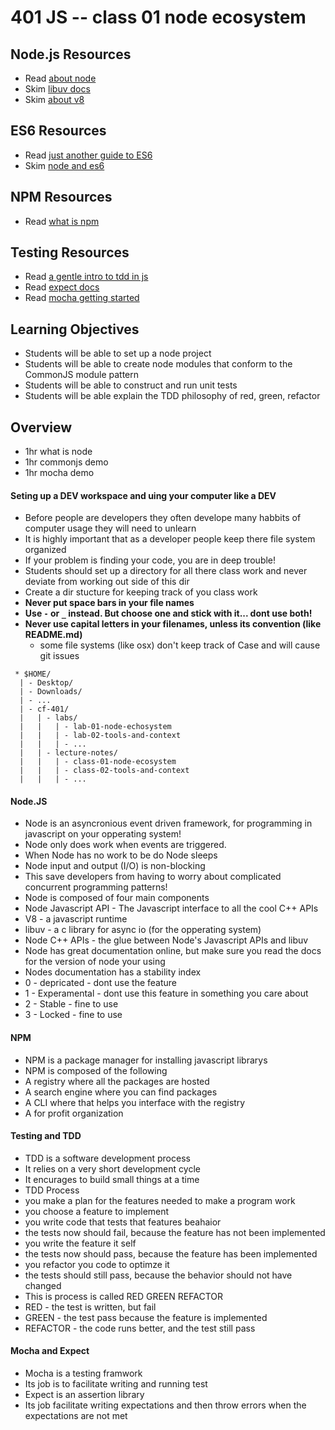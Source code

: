 401 JS -- class 01 node ecosystem
===

## Node.js Resources
* Read [about node]
* Skim [libuv docs]
* Skim [about v8]

## ES6 Resources
* Read [just another guide to ES6]
* Skim [node and es6]

## NPM Resources
* Read [what is npm] 

## Testing Resources
* Read [a gentle intro to tdd in js]
* Read [expect docs](https://github.com/mjackson/expect)
* Read [mocha getting started]

## Learning Objectives
* Students will be able to set up a node project
* Students will be able to create node modules that conform to the CommonJS module pattern
* Students will be able to construct and run unit tests
* Students will be able explain the TDD philosophy of red, green, refactor

## Overview
* 1hr what is node
* 1hr commonjs demo
* 1hr mocha demo

#### Seting up a DEV workspace and uing your computer like a DEV
* Before people are developers they often develope many habbits of computer usage they will need to unlearn
* It is highly important that as a developer people keep there file system organized
* If your problem is finding your code, you are in deep trouble!
* Students should set up a directory for all there class work and never deviate from working out side of this dir
* Create a dir stucture for keeping track of you class work
 * **Never put space bars in your file names**
 * **Use `-` or `_` instead. But choose one and stick with it... dont use both!**
 * **Never use capital letters in your filenames, unless its convention (like README.md)**
   * some file systems (like osx) don't keep track of Case and will cause git issues
``` text
 * $HOME/
  | - Desktop/
  | - Downloads/
  | - ...
  | - cf-401/
  |   | - labs/
  |   |   | - lab-01-node-echosystem
  |   |   | - lab-02-tools-and-context
  |   |   | - ...
  |   | - lecture-notes/
  |   |   | - class-01-node-ecosystem
  |   |   | - class-02-tools-and-context
  |   |   | - ...
  ```
#### Node.JS
* Node is an asyncronious event driven framework, for programming in javascript on your opperating system!
* Node only does work when events are triggered.
* When Node has no work to be do Node sleeps
* Node input and output (I/O) is non-blocking 
 * This save developers from having to worry about complicated concurrent programming patterns!
* Node is composed of four main components
 * Node Javascript API - The Javascript interface to all the cool C++ APIs
 * V8 - a javascript runtime
 * libuv - a c library for async io (for the opperating system)
 * Node C++ APIs - the glue between Node's Javascript APIs and libuv
* Node has great documentation online, but make sure you read the docs for the version of node your using
* Nodes documentation has a stability index
 * 0 - depricated - dont use the feature
 * 1 - Experamental - dont use this feature in something you care about
 * 2 - Stable - fine to use
 * 3 - Locked - fine to use

#### NPM 
* NPM is a package manager for installing javascript librarys
* NPM is composed of the following
 * A registry where all the packages are hosted
 * A search engine where you can find packages
 * A CLI where that helps you interface with the registry
 * A for profit organization 

#### Testing and TDD
* TDD is a software development process
* It relies on a very short development cycle
 * It encurages to build small things at a time
* TDD Process
 * you make a plan for the features needed to make a program work
 * you choose a feature to implement
 * you write code that tests that features beahaior
 * the tests now should fail, because the feature has not been implemented
 * you write the feature it self
 * the tests now should pass, because the feature has been implemented
 * you refactor you code to optimze it 
 * the tests should still pass, because the behavior should not have changed
* This is process is called RED GREEN REFACTOR
 * RED - the test is written, but fail
 * GREEN - the test pass because the feature is implemented
 * REFACTOR - the code runs better, and the test still pass

#### Mocha and Expect 
* Mocha is a testing framwork
 * Its job is to facilitate writing and running test
* Expect is an assertion library
 * Its job facilitate writing expectations and then throw errors when the expectations are not met

<!--links -->
[about node]: https://nodejs.org/en/about/
[node and es6]: https://nodejs.org/en/docs/es6/
[libuv docs]: https://github.com/libuv/libuv
[about v8]: https://developers.google.com/v8/
[what is npm]: https://docs.npmjs.com/getting-started/what-is-npm
[a gentle intro to tdd in js]: http://jrsinclair.com/articles/2016/gentle-introduction-to-javascript-tdd-intro/
[mocha getting started]: http://mochajs.org/#getting-started
[just another guide to ES6]: https://medium.com/sons-of-javascript/javascript-an-introduction-to-es6-1819d0d89a0f#.wb7rj1gin
